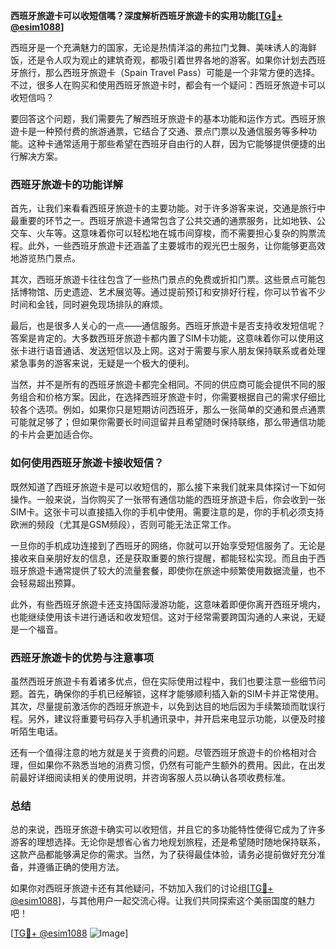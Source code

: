**西班牙旅遊卡可以收短信嗎？深度解析西班牙旅遊卡的实用功能[[TG💪+ @esim1088](https://t.me/s/esim1088)]**

西班牙是一个充满魅力的国家，无论是热情洋溢的弗拉门戈舞、美味诱人的海鲜饭，还是令人叹为观止的建筑奇观，都吸引着世界各地的游客。如果你计划去西班牙旅行，那么西班牙旅遊卡（Spain Travel Pass）可能是一个非常方便的选择。不过，很多人在购买和使用西班牙旅遊卡时，都会有一个疑问：西班牙旅遊卡可以收短信吗？

要回答这个问题，我们需要先了解西班牙旅遊卡的基本功能和运作方式。西班牙旅遊卡是一种预付费的旅游通票，它结合了交通、景点门票以及通信服务等多种功能。这种卡通常适用于那些希望在西班牙自由行的人群，因为它能够提供便捷的出行解决方案。

### 西班牙旅遊卡的功能详解

首先，让我们来看看西班牙旅遊卡的主要功能。对于许多游客来说，交通是旅行中最重要的环节之一。西班牙旅遊卡通常包含了公共交通的通票服务，比如地铁、公交车、火车等。这意味着你可以轻松地在城市间穿梭，而不需要担心复杂的购票流程。此外，一些西班牙旅遊卡还涵盖了主要城市的观光巴士服务，让你能够更高效地游览热门景点。

其次，西班牙旅遊卡往往包含了一些热门景点的免费或折扣门票。这些景点可能包括博物馆、历史遗迹、艺术展览等。通过提前预订和安排好行程，你可以节省不少时间和金钱，同时避免现场排队的麻烦。

最后，也是很多人关心的一点——通信服务。西班牙旅遊卡是否支持收发短信呢？答案是肯定的。大多数西班牙旅遊卡都内置了SIM卡功能，这意味着你可以使用这张卡进行语音通话、发送短信以及上网。这对于需要与家人朋友保持联系或者处理紧急事务的游客来说，无疑是一个极大的便利。

当然，并不是所有的西班牙旅遊卡都完全相同。不同的供应商可能会提供不同的服务组合和价格方案。因此，在选择西班牙旅遊卡时，你需要根据自己的需求仔细比较各个选项。例如，如果你只是短期访问西班牙，那么一张简单的交通和景点通票可能就足够了；但如果你需要长时间逗留并且希望随时保持联络，那么带通信功能的卡片会更加适合你。

### 如何使用西班牙旅遊卡接收短信？

既然知道了西班牙旅遊卡是可以收短信的，那么接下来我们就来具体探讨一下如何操作。一般来说，当你购买了一张带有通信功能的西班牙旅遊卡后，你会收到一张SIM卡。这张卡可以直接插入你的手机中使用。需要注意的是，你的手机必须支持欧洲的频段（尤其是GSM频段），否则可能无法正常工作。

一旦你的手机成功连接到了西班牙的网络，你就可以开始享受短信服务了。无论是接收来自亲朋好友的信息，还是获取重要的旅行提醒，都能轻松实现。而且由于西班牙旅遊卡通常提供了较大的流量套餐，即使你在旅途中频繁使用数据流量，也不会轻易超出预算。

此外，有些西班牙旅遊卡还支持国际漫游功能，这意味着即便你离开西班牙境内，也能继续使用该卡进行通话和收发短信。这对于经常需要跨国沟通的人来说，无疑是一个福音。

### 西班牙旅遊卡的优势与注意事项

虽然西班牙旅遊卡有着诸多优点，但在实际使用过程中，我们也要注意一些细节问题。首先，确保你的手机已经解锁，这样才能够顺利插入新的SIM卡并正常使用。其次，尽量提前激活你的西班牙旅遊卡，以免到达目的地后因为手续繁琐而耽误行程。另外，建议将重要号码存入手机通讯录中，并开启来电显示功能，以便及时接听陌生电话。

还有一个值得注意的地方就是关于资费的问题。尽管西班牙旅遊卡的价格相对合理，但如果你不熟悉当地的消费习惯，仍然有可能产生额外的费用。因此，在出发前最好详细阅读相关的使用说明，并咨询客服人员以确认各项收费标准。

### 总结

总的来说，西班牙旅遊卡确实可以收短信，并且它的多功能特性使得它成为了许多游客的理想选择。无论你是想省心省力地规划旅程，还是希望随时随地保持联系，这款产品都能够满足你的需求。当然，为了获得最佳体验，请务必提前做好充分准备，并遵循正确的使用方法。

如果你对西班牙旅遊卡还有其他疑问，不妨加入我们的讨论组[[TG💪+ @esim1088](https://t.me/s/esim1088)]，与其他用户一起交流心得。让我们共同探索这个美丽国度的魅力吧！

[[TG💪+ @esim1088](https://t.me/s/esim1088) ![Image](https://i.postimg.cc/4NQfJmqS/Snipaste-2025-05-13-00-14-12.png)]
